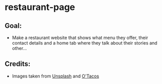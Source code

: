 # restaurant-page

## Goal:

- Make a restaurant website that shows what menu they offer, their contact details and a home tab where they talk about their stories and other...

## Credits:

- Images taken from [Unsplash](https://unsplash.com/) and [O'Tacos](https://o-tacos/)